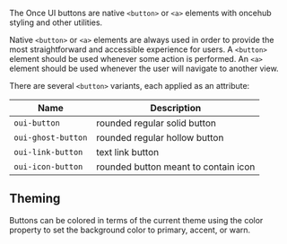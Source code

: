 The Once UI buttons are native `<button>` or `<a>` elements with oncehub styling and other utilities.


Native `<button>` or `<a>` elements are always used in order to provide the most straightforward and accessible experience for users.
A `<button>` element should be used whenever some action is performed. An `<a>` element should be used whenever the user will navigate to another view.

There are several `<button>` variants, each applied as an attribute:

| **Name**                        | **Description**                                            |
| -----------------------------   | ---------------------------------------------------------- |
| `oui-button`                    | rounded regular solid button                               |      
| `oui-ghost-button`             | rounded regular hollow button                              |
| `oui-link-button`               | text link button                                           |
| `oui-icon-button`               | rounded button meant to contain icon                       |



## Theming

Buttons can be colored in terms of the current theme using the color property to set the background color to primary, accent, or warn.



